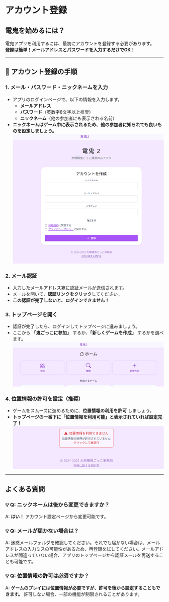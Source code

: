 # アカウント登録

## **電鬼を始めるには？**
電鬼アプリを利用するには、最初にアカウントを登録する必要があります。  
**登録は簡単！メールアドレスとパスワードを入力するだけでOK！**

---

## **📌 アカウント登録の手順**

### **1. メール・パスワード・ニックネームを入力**
- アプリのログインページで、以下の情報を入力します。
  - **メールアドレス**
  - **パスワード**（英数字8文字以上推奨）
  - **ニックネーム**（他の参加者にも表示される名前）
- **ニックネームはゲーム中に表示されるため、他の参加者に知られても良いものを設定しましょう。**
![アカウント登録画面](../../static/img/createAccount.png)

### **2. メール認証**
- 入力したメールアドレス宛に認証メールが送信されます。
- メールを開いて、**認証リンクをクリック**してください。
- **この認証が完了しないと、ログインできません！**

### **3. トップページを開く**
- 認証が完了したら、ログインしてトップページに進みましょう。
- ここから **「鬼ごっこに参加」** するか、**「新しくゲームを作成」** するかを選べます。
![トップページ](../../static/img/topMenu.png)

### **4. 位置情報の許可を設定（推奨）**
- ゲームをスムーズに進めるために、**位置情報の利用を許可** しましょう。
- **トップページの一番下に「位置情報を利用可能」と表示されていれば設定完了！**
![位置情報使用の許可](../../static/img/permitLocation.png)

---

## **よくある質問**
### 💡 Q: ニックネームは後から変更できますか？
A: **はい！** アカウント設定ページから変更可能です。

### 💡 Q: メールが届かない場合は？
A: 迷惑メールフォルダを確認してください。それでも届かない場合は、メールアドレスの入力ミスの可能性があるため、再登録を試してください。メールアドレスが間違っていない場合、アプリのトップページから認証メールを再送することも可能です。

### 💡 Q: 位置情報の許可は必須ですか？
A: **ゲームのプレイには位置情報が必要ですが、許可を後から設定することもできます。** 許可しない場合、一部の機能が制限されることがあります。
